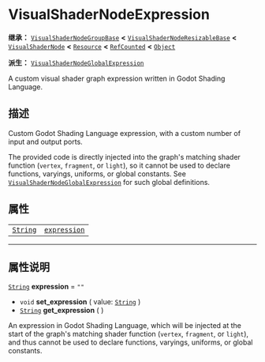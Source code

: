 <!-- ⚠ 请勿编辑本文件 ⚠ -->
<!-- 本文档使用脚本从 WeDot 引擎源码仓库生成。 -->
<!-- 生成脚本：https://github.com/WeDot-Engine/WeDot/tree/4.3/doc/tools/make_md.py； -->
<!-- 原文件：https://github.com/WeDot-Engine/WeDot/tree/4.3/doc/classes/VisualShaderNodeExpression.xml。 -->

<div id="_class_visualshadernodeexpression"></div>

# VisualShaderNodeExpression

**继承：** [`VisualShaderNodeGroupBase`](class_visualshadernodegroupbase.md) **<** [`VisualShaderNodeResizableBase`](class_visualshadernoderesizablebase.md) **<** [`VisualShaderNode`](class_visualshadernode.md) **<** [`Resource`](class_resource.md) **<** [`RefCounted`](class_refcounted.md) **<** [`Object`](class_object.md)

**派生：** [`VisualShaderNodeGlobalExpression`](class_visualshadernodeglobalexpression.md)

A custom visual shader graph expression written in Godot Shading Language.

## 描述

Custom Godot Shading Language expression, with a custom number of input and output ports.

The provided code is directly injected into the graph's matching shader function (`vertex`, `fragment`, or `light`), so it cannot be used to declare functions, varyings, uniforms, or global constants. See [`VisualShaderNodeGlobalExpression`](class_visualshadernodeglobalexpression.md) for such global definitions.

## 属性

|||
|:-:|:--|
| [`String`](class_string.md) | [`expression`](class_visualshadernodeexpression.md#class_visualshadernodeexpression_property_expression) | ``""`` |

<!-- rst-class:: classref-section-separator -->

---

## 属性说明

<div id="_class_visualshadernodeexpression_property_expression"></div>

[`String`](class_string.md) **expression** = ``""`` <div id="class_visualshadernodeexpression_property_expression"></div>

- `void` **set_expression** ( value: [`String`](class_string.md) )
- [`String`](class_string.md) **get_expression** ( )

An expression in Godot Shading Language, which will be injected at the start of the graph's matching shader function (`vertex`, `fragment`, or `light`), and thus cannot be used to declare functions, varyings, uniforms, or global constants.

[^virtual]: 本方法通常需要用户覆盖才能生效。
[^const]: 本方法无副作用，不会修改该实例的任何成员变量。
[^vararg]: 本方法除了能接受在此处描述的参数外，还能够继续接受任意数量的参数。
[^constructor]: 本方法用于构造某个类型。
[^static]: 调用本方法无需实例，可直接使用类名进行调用。
[^operator]: 本方法描述的是使用本类型作为左操作数的有效运算符。
[^bitfield]: 这个值是由下列位标志构成位掩码的整数。
[^void]: 无返回值。
